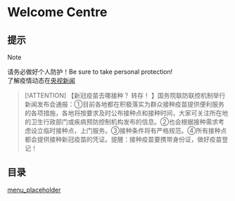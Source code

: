 # Welcome Centre

## 提示
>[!NOTE]
> 请务必做好个人防护！Be sure to take personal protection!<br/>
了解疫情动态在[央视新闻](https://space.bilibili.com/456664753/dynamic)

> [!ATTENTION]
> 【新冠疫苗去哪接种？ 转存！ 】国务院联防联控机制举行新闻发布会通报：①目前各地都在积极落实为群众接种疫苗提供便利服务的各项措施，各地将按要求及时公布接种点和接种时间，大家可关注所在地的卫生行政部门或疾病预防控制机构发布的信息。②也会根据接种需求考虑设立临时接种点，上门服务。③接种条件将有严格规范。④所有接种点都会提供接种新冠疫苗的凭证。提醒：接种疫苗要携带身份证，做好疫苗登记！ 

## 目录
[menu_placeholder](_sidebar.md ':include')